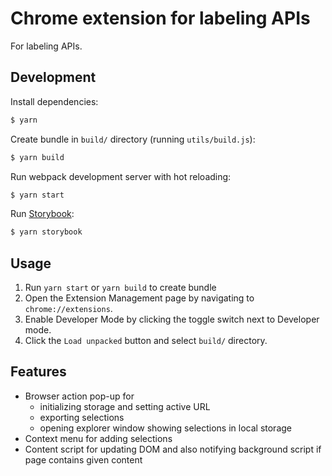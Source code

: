 # Chrome extension for labeling APIs

For labeling APIs.

## Development

Install dependencies:

```bash
$ yarn
```

Create bundle in `build/` directory (running `utils/build.js`):

```bash
$ yarn build
```

Run webpack development server with hot reloading:

```bash
$ yarn start
```

Run [Storybook](https://github.com/storybooks/storybook):

```bash
$ yarn storybook
```

## Usage

1. Run `yarn start` or `yarn build` to create bundle
1. Open the Extension Management page by navigating to `chrome://extensions`.
1. Enable Developer Mode by clicking the toggle switch next to Developer mode.
1. Click the `Load unpacked` button and select `build/` directory.

## Features

- Browser action pop-up for
  - initializing storage and setting active URL
  - exporting selections
  - opening explorer window showing selections in local storage
- Context menu for adding selections
- Content script for updating DOM and also notifying background script if page contains given content
